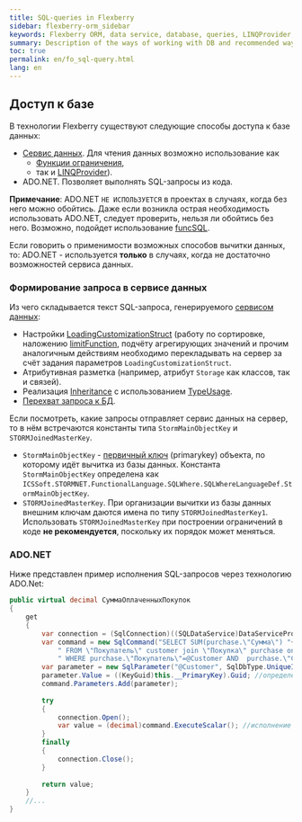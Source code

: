 ```yaml
---
title: SQL-queries in Flexberry
sidebar: flexberry-orm_sidebar
keywords: Flexberry ORM, data service, database, queries, LINQProvider, ADO.NET 
summary: Description of the ways of working with DB and recommended ways of access to the database
toc: true
permalink: en/fo_sql-query.html
lang: en
---
```


## Доступ к базе

В технологии Flexberry существуют следующие способы доступа к базе данных:

* [Сервис данных](fo_data-service.html). Для чтения данных возможно использование как
	* [Функции ограничения](fo_limit-function.html),
	* так и [LINQProvider](fo_linq-provider.html)).
* ADO.NET. Позволяет выполнять SQL-запросы из кода.

 __Примечание__: ADO.NET `НЕ ИСПОЛЬЗУЕТСЯ` в проектах в случаях, когда без него можно обойтись. Даже если возникла острая необходимость использовать ADO.NET, следует проверить, нельзя ли обойтись без него. Возможно, подойдет использование [funcSQL](fo_func-sql.html).

Если говорить о применимости возможных способов вычитки данных, то: ADO.NET - используется __только__ в случаях, когда не достаточно возможностей сервиса данных.

### Формирование запроса в сервисе данных

Из чего складывается текст SQL-запроса, генерируемого [сервисом данных](fo_data-service.html):

* Настройки [LoadingCustomizationStruct](fo_loading-customization-struct.html) (работу по сортировке, наложению [limitFunction](fo_limit-function.html), подчёту агрегирующих значений и прочим аналогичным действиям необходимо перекладывать на сервер за счёт задания параметров `LoadingCustomizationStruct`.
* Атрибутивная разметка (например, атрибут `Storage` как классов, так и связей).
* Реализация [Inheritance](fd_inheritance.html) с иcпользованием [TypeUsage](fo_type-usage-problem.html).
* [Перехват запроса к БД](fo_intercept-formation-sql-query.html).

Если посмотреть, какие запросы отправляет сервис данных на сервер, то в нём встречаются константы типа `StormMainObjectKey` и `STORMJoinedMasterKey`.

* ``StormMainObjectKey`` - [первичный ключ](fo_primary-keys-objects.html) (primarykey)  объекта, по которому идёт вычитка из базы данных. Константа `StormMainObjectKey` определена как `ICSSoft.STORMNET.FunctionalLanguage.SQLWhere.SQLWhereLanguageDef.StormMainObjectKey`.
* ``STORMJoinedMasterKey``. При организации вычитки из базы данных внешним ключам даются имена по типу `STORMJoinedMasterKey1`. Использовать `STORMJoinedMasterKey` при построении ограничений в коде __не рекомендуется__, поскольку их порядок может меняться.

### ADO.NET

Ниже представлен пример исполнения SQL-запросов через технологию ADO.Net:

``` csharp
public virtual decimal СуммаОплаченныхПокупок
{
	get
	{
		var connection = (SqlConnection)((SQLDataService)DataServiceProvider.DataService).GetConnection(); //получение подключения
		var command = new SqlCommand("SELECT SUM(purchase.\"Сумма\") "+
			" FROM \"Покупатель\" customer join \"Покупка\" purchase on customer.\"primaryKey\" = purchase.\"Покупатель\" "+
			" WHERE purchase.\"Покупатель\"=@Customer AND  purchase.\"Статус\" = \'Оплачено\' ", connection); //формирование запроса
		var parameter = new SqlParameter("@Customer", SqlDbType.UniqueIdentifier);
		parameter.Value = ((KeyGuid)this.__PrimaryKey).Guid; //определение значения параметра
		command.Parameters.Add(parameter);
		
		try
		{
			connection.Open();
			var value = (decimal)command.ExecuteScalar(); //исполнение запроса
		}
		finally
		{
			connection.Close();
		}
		
		return value;
	}
	//...
}
```
